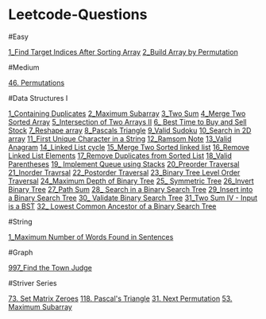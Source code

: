 # Leetcode-Questions
#Easy

[1_Find Target Indices After Sorting Array](https://leetcode.com/problems/find-target-indices-after-sorting-array/)
[2_Build Array by Permutation](https://leetcode.com/problems/build-array-from-permutation/)

#Medium

[46. Permutations](https://leetcode.com/problems/permutations/)

#Data Structures I

[1_Containing Duplicates](https://leetcode.com/problems/contains-duplicate/)
[2_Maximum Subarray](https://leetcode.com/problems/maximum-subarray/)
[3_Two Sum](https://leetcode.com/problems/two-sum/)
[4_Merge Two Sorted Array](https://leetcode.com/problems/merge-sorted-array/)
[5_Intersection of Two Arrays II](https://leetcode.com/problems/intersection-of-two-arrays-ii/)
[6_ Best Time to Buy and Sell Stock](https://leetcode.com/problems/best-time-to-buy-and-sell-stock/)
[7_Reshape array](https://leetcode.com/problems/reshape-the-matrix/)
[8_Pascals Triangle](https://leetcode.com/problems/pascals-triangle/)
[9_Valid Sudoku](https://leetcode.com/problems/valid-sudoku/)
[10_Search in 2D array](https://leetcode.com/problems/search-a-2d-matrix/)
[11_First Unique Character in a String](https://leetcode.com/problems/first-unique-character-in-a-string/)
[12_Ramsom Note](https://leetcode.com/problems/ransom-note/)
[13_Valid Anagram](https://leetcode.com/problems/valid-anagram/)
[14_Linked List cycle](https://leetcode.com/problems/linked-list-cycle/)
[15_Merge Two Sorted linked list](https://leetcode.com/problems/merge-two-sorted-lists/)
[16_Remove Linked List Elements](https://leetcode.com/problems/remove-linked-list-elements/)
[17_Remove Duplicates from Sorted List](https://leetcode.com/problems/remove-duplicates-from-sorted-list/)
[18_Valid Parentheses](https://leetcode.com/problems/valid-parentheses/)
[19_ Implement Queue using Stacks](https://leetcode.com/problems/implement-queue-using-stacks/)
[20_Preorder Traversal](https://leetcode.com/problems/binary-tree-preorder-traversal/)
[21_Inorder Travrsal](https://leetcode.com/problems/binary-tree-inorder-traversal/)
[22_Postorder Traversal](https://leetcode.com/problems/binary-tree-postorder-traversal/)
[23_Binary Tree Level Order Traversal](https://leetcode.com/problems/binary-tree-level-order-traversal/)
[24_Maximum Depth of Binary Tree](https://leetcode.com/problems/maximum-depth-of-binary-tree/)
[25_ Symmetric Tree](https://leetcode.com/problems/symmetric-tree/)
[26_Invert Binary Tree](https://leetcode.com/problems/invert-binary-tree/)
[27_Path Sum](https://leetcode.com/problems/path-sum/)
[28_ Search in a Binary Search Tree](https://leetcode.com/problems/search-in-a-binary-search-tree/)
[29_Insert into a Binary Search Tree](https://leetcode.com/problems/insert-into-a-binary-search-tree/)
[30_ Validate Binary Search Tree](https://leetcode.com/problems/validate-binary-search-tree/)
[31_Two Sum IV - Input is a BST](https://leetcode.com/problems/two-sum-iv-input-is-a-bst/)
[32_ Lowest Common Ancestor of a Binary Search Tree](https://leetcode.com/problems/lowest-common-ancestor-of-a-binary-search-tree/)

#String

[1_Maximum Number of Words Found in Sentences](https://leetcode.com/problems/maximum-number-of-words-found-in-sentences/)


#Graph

[997_Find the Town Judge](https://leetcode.com/problems/find-the-town-judge/)


#Striver Series

[73. Set Matrix Zeroes](https://leetcode.com/problems/set-matrix-zeroes/)
[118. Pascal's Triangle](https://leetcode.com/problems/pascals-triangle/)
[31. Next Permutation](https://leetcode.com/problems/next-permutation/)
[53. Maximum Subarray](https://leetcode.com/problems/maximum-subarray/)
